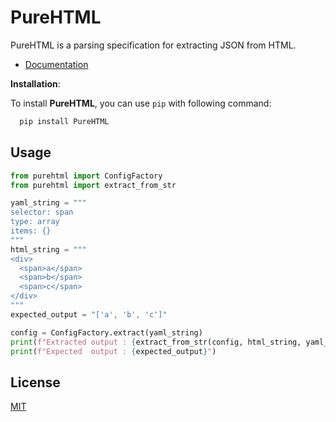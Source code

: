 # PureHTML 
PureHTML is a parsing specification for extracting JSON from HTML.

* [Documentation](https://purescraps.github.io/purehtml/)


**Installation**:

To install **PureHTML**, you can use `pip` with following command:

```bash
  pip install PureHTML
```
## Usage

```python
from purehtml import ConfigFactory
from purehtml import extract_from_str

yaml_string = """
selector: span
type: array
items: {}
"""
html_string = """
<div>
  <span>a</span>
  <span>b</span>
  <span>c</span>
</div>
"""
expected_output = "['a', 'b', 'c']"

config = ConfigFactory.extract(yaml_string)
print(f"Extracted output : {extract_from_str(config, html_string, yaml_string)}")
print(f"Expected  output : {expected_output}")

```

## License

[MIT](https://choosealicense.com/licenses/mit/)



